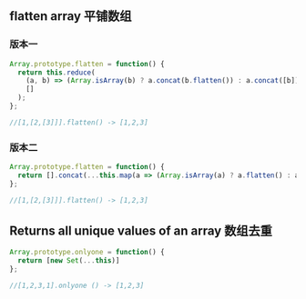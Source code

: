 ## flatten array 平铺数组

### 版本一

```javascript
Array.prototype.flatten = function() {
  return this.reduce(
    (a, b) => (Array.isArray(b) ? a.concat(b.flatten()) : a.concat([b])),
    []
  );
};

//[1,[2,[3]]].flatten() -> [1,2,3]
```

### 版本二

```javascript
Array.prototype.flatten = function() {
  return [].concat(...this.map(a => (Array.isArray(a) ? a.flatten() : a)));
};

//[1,[2,[3]]].flatten() -> [1,2,3]
```

## Returns all unique values of an array 数组去重


```javascript
Array.prototype.onlyone = function() {
  return [new Set(...this)]
};

//[1,2,3,1].onlyone () -> [1,2,3]
```
